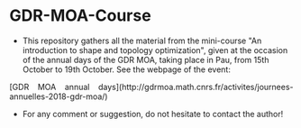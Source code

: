 # GDR-MOA-Course
* This repository gathers all the material from the mini-course "An introduction to shape and topology optimization", given at the occasion of the annual days of the GDR MOA, taking place in Pau, from 15th October to 19th October. See the webpage of the event: 

<p style="text-align:justify";> [GDR MOA annual days](http://gdrmoa.math.cnrs.fr/activites/journees-annuelles-2018-gdr-moa/)  </p>

* For any comment or suggestion, do not hesitate to contact the author!